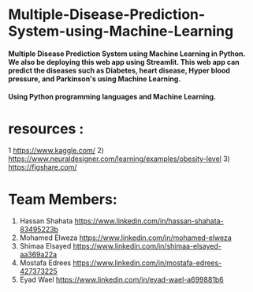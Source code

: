 # Multiple-Disease-Prediction-System-using-Machine-Learning
#### Multiple Disease Prediction System using Machine Learning in Python. We also be deploying this web app using Streamlit. This web app can predict the diseases such as Diabetes, heart disease, Hyper blood pressure, and Parkinson's using Machine Learning.
#### Using Python programming languages and Machine Learning.
# resources :
1 https://www.kaggle.com/
2) https://www.neuraldesigner.com/learning/examples/obesity-level
3) https://figshare.com/

# Team Members:
1) Hassan Shahata       https://www.linkedin.com/in/hassan-shahata-83495223b
2) Mohamed Elweza       https://www.linkedin.com/in/mohamed-elweza
3) Shimaa Elsayed       https://www.linkedin.com/in/shimaa-elsayed-aa369a22a
4) Mostafa Edrees       https://www.linkedin.com/in/mostafa-edrees-427373225
5) Eyad Wael            https://www.linkedin.com/in/eyad-wael-a699881b6


